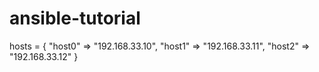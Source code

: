 # ansible-tutorial

hosts = {
  "host0" => "192.168.33.10",
  "host1" => "192.168.33.11",
  "host2" => "192.168.33.12"
}
